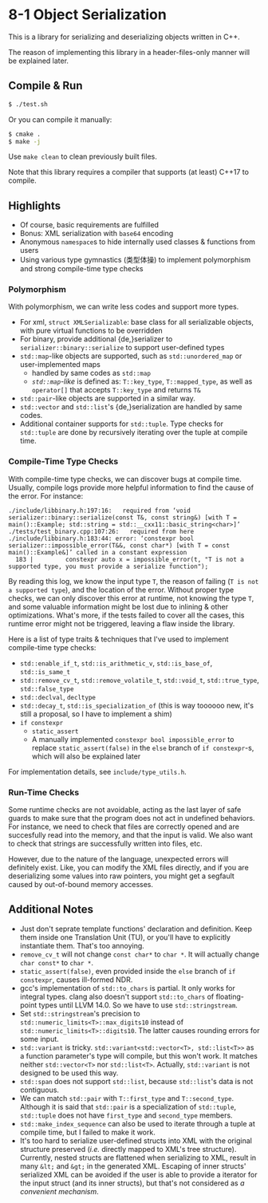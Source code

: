 # 8-1 Object Serialization

This is a library for serializing and deserializing objects written in C++.

The reason of implementing this library in a header-files-only manner will be explained later.


## Compile & Run

```bash
$ ./test.sh
```

Or you can compile it manually:

```bash
$ cmake .
$ make -j
```

Use `make clean` to clean previously built files.

Note that this library requires a compiler that supports (at least) C++17 to compile.


## Highlights

- Of course, basic requirements are fulfilled
- Bonus: XML serialization with `base64` encoding
- Anonymous `namespace`s to hide internally used classes & functions from users
- Using various type gymnastics (类型体操) to implement polymorphism and strong compile-time type checks


### Polymorphism

With polymorphism, we can write less codes and support more types.

- For xml, `struct XMLSerializable`: base class for all serializable objects, with pure virtual functions to be overridden
- For binary, provide additional {de,}serializer to `serializer::binary::serialize` to support user-defined types
- `std::map`-like objects are supported, such as `std::unordered_map` or user-implemented maps
  - handled by same codes as `std::map`
  - _`std::map`-like_ is defined as: `T::key_type`, `T::mapped_type`, as well as `operator[]` that accepts `T::key_type` and returns `T&`
- `std::pair`-like objects are supported in a similar way.
- `std::vector` and `std::list`'s {de,}serialization are handled by same codes.
- Additional container supports for `std::tuple`. Type checks for `std::tuple` are done by recursively iterating over the tuple at compile time.


### Compile-Time Type Checks

With compile-time type checks, we can discover bugs at compile time. Usually, compile logs provide more helpful information to find the cause of the error. For instance:

```
./include/libbinary.h:197:16:   required from ‘void serializer::binary::serialize(const T&, const string&) [with T = main()::Example; std::string = std::__cxx11::basic_string<char>]’
./tests/test_binary.cpp:107:26:   required from here
./include/libbinary.h:183:44: error: ‘constexpr bool serializer::impossible_error(T&&, const char*) [with T = const main()::Example&]’ called in a constant expression
  183 |         constexpr auto x = impossible_error(t, "T is not a supported type, you must provide a serialize function");
```

By reading this log, we know the input type `T`, the reason of failing (`T is not a supported type`), and the location of the error. Without proper type checks, we can only discover this error at runtime, not knowing the type `T`, and some valuable information might be lost due to inlining & other optimizations. What's more, if the tests failed to cover all the cases, this runtime error might not be triggered, leaving a flaw inside the library.

Here is a list of type traits & techniques that I've used to implement compile-time type checks:

- `std::enable_if_t`, `std::is_arithmetic_v`, `std::is_base_of`, `std::is_same_t`
- `std::remove_cv_t`, `std::remove_volatile_t`, `std::void_t`, `std::true_type`, `std::false_type`
- `std::declval`, `decltype`
- `std::decay_t`, `std::is_specialization_of` (this is way toooooo new, it's still a proposal, so I have to implement a shim)
- `if constexpr`
  - `static_assert`
  - A manually implemented `constexpr bool impossible_error` to replace `static_assert(false)` in the `else` branch of `if constexpr`-s, which will also be explained later

For implementation details, see `include/type_utils.h`.


### Run-Time Checks

Some runtime checks are not avoidable, acting as the last layer of safe guards to make sure that the program does not act in undefined behaviors. For instance, we need to check that files are correctly opened and are succesfully read into the memory, and that the input is valid. We also want to check that strings are successfully written into files, etc.

However, due to the nature of the language, unexpected errors will definitely exist. Like, you can modify the XML files directly, and if you are deserializing some values into raw pointers, you might get a segfault caused by out-of-bound memory accesses.


## Additional Notes

- Just don't seprate template functions' declaration and definition. Keep them inside one Translation Unit (TU), or you'll have to explicitly instantiate them. That's too annoying.
- `remove_cv_t` will not change `const char*` to `char *`. It will actually change `char const*` to `char *`.
- `static_assert(false)`, even provided inside the `else` branch of `if constexpr`, causes ill-formed NDR.
- gcc's implementation of `std::to_chars` is partial. It only works for integral types. clang also doesn't support `std::to_chars` of floating-point types until LLVM 14.0. So we have to use `std::stringstream`.
- Set `std::stringstream`'s precision to `std::numeric_limits<T>::max_digits10` instead of `std::numeric_limits<T>::digits10`. The latter causes rounding errors for some input.
- `std::variant` is tricky. `std::variant<std::vector<T>, std::list<T>>` as a function parameter's type will compile, but this won't work. It matches neither `std::vector<T>` nor `std::list<T>`. Actually, `std::variant` is not designed to be used this way.
- `std::span` does not support `std::list`, because `std::list`'s data is not contiguous.
- We can match `std::pair` with `T::first_type` and `T::second_type`. Although it is said that `std::pair` is a specialization of `std::tuple`, `std::tuple` does not have `first_type` and `second_type` members.
- `std::make_index_sequence` can also be used to iterate through a tuple at compile time, but I failed to make it work.
- It's too hard to serialize user-defined structs into XML with the original structure preserved (_i.e._ directly mapped to XML's tree structure). Currently, nested structs are flattened when serializing to XML, result in many `&lt;` and `&gt;` in the generated XML. Escaping of inner structs' serialized XML can be avoided if the user is able to provide a iterator for the input struct (and its inner structs), but that's not considered as _a convenient mechanism_.
